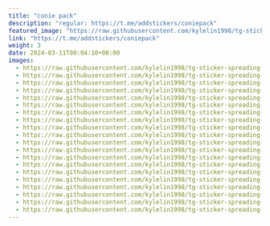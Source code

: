 ```yaml
---
title: "conie pack"
description: "regular: https://t.me/addstickers/coniepack"
featured_image: "https://raw.githubusercontent.com/kylelin1998/tg-sticker-spreading-worldwide-images/main/img/33045fe6-02f6-4859-9fd4-f5573d8d5d35.jpg"
link: "https://t.me/addstickers/coniepack"
weight: 3
date: 2024-03-11T08:04:10+08:00
images:
  - https://raw.githubusercontent.com/kylelin1998/tg-sticker-spreading-worldwide-images/main/img/33045fe6-02f6-4859-9fd4-f5573d8d5d35.jpg
  - https://raw.githubusercontent.com/kylelin1998/tg-sticker-spreading-worldwide-images/main/img/d39125c0-be1e-4636-bace-e99084c90302.jpg
  - https://raw.githubusercontent.com/kylelin1998/tg-sticker-spreading-worldwide-images/main/img/2b06ccbc-4aef-43f9-8059-cfee917ddf7d.jpg
  - https://raw.githubusercontent.com/kylelin1998/tg-sticker-spreading-worldwide-images/main/img/4df6a767-0a5a-4104-ab56-4e1ba9dd0774.jpg
  - https://raw.githubusercontent.com/kylelin1998/tg-sticker-spreading-worldwide-images/main/img/2901cf64-9922-4484-b2a4-5cb71f89549e.jpg
  - https://raw.githubusercontent.com/kylelin1998/tg-sticker-spreading-worldwide-images/main/img/9104c281-0ab4-46f1-b2ec-1337558f20b9.jpg
  - https://raw.githubusercontent.com/kylelin1998/tg-sticker-spreading-worldwide-images/main/img/8cefa332-4bb0-4f0c-bdd7-6eb3f9a00cc1.jpg
  - https://raw.githubusercontent.com/kylelin1998/tg-sticker-spreading-worldwide-images/main/img/5dbfc76a-ad5c-436a-80c2-148ce298694f.jpg
  - https://raw.githubusercontent.com/kylelin1998/tg-sticker-spreading-worldwide-images/main/img/513fbd64-0df5-451c-9151-6ba45859398d.jpg
  - https://raw.githubusercontent.com/kylelin1998/tg-sticker-spreading-worldwide-images/main/img/fc960d61-aaf9-4d16-abfd-84abd6f0ece2.jpg
  - https://raw.githubusercontent.com/kylelin1998/tg-sticker-spreading-worldwide-images/main/img/daa1fe3c-b52d-4b6e-8e25-b76b61f06926.jpg
  - https://raw.githubusercontent.com/kylelin1998/tg-sticker-spreading-worldwide-images/main/img/469cc4bf-ab27-4cf6-88de-5f76c4304cab.jpg
  - https://raw.githubusercontent.com/kylelin1998/tg-sticker-spreading-worldwide-images/main/img/5adabbcd-97ac-4d30-a664-4cd349b679e8.jpg
  - https://raw.githubusercontent.com/kylelin1998/tg-sticker-spreading-worldwide-images/main/img/7b444019-cbac-49dd-a6c5-ee836b56e46a.jpg
  - https://raw.githubusercontent.com/kylelin1998/tg-sticker-spreading-worldwide-images/main/img/e9553bf6-9017-44f9-a677-89e3e548e242.jpg
  - https://raw.githubusercontent.com/kylelin1998/tg-sticker-spreading-worldwide-images/main/img/324f639e-85d8-42de-af97-c2b07a664c24.jpg
  - https://raw.githubusercontent.com/kylelin1998/tg-sticker-spreading-worldwide-images/main/img/84a3dd65-8927-4473-8663-53931836c362.jpg
  - https://raw.githubusercontent.com/kylelin1998/tg-sticker-spreading-worldwide-images/main/img/67aada41-96da-4fe4-9b07-243e3ab8c474.jpg
  - https://raw.githubusercontent.com/kylelin1998/tg-sticker-spreading-worldwide-images/main/img/e0ed9148-50bc-40ba-a4ee-4b7cdd87a4f2.jpg
  - https://raw.githubusercontent.com/kylelin1998/tg-sticker-spreading-worldwide-images/main/img/0640e3ed-fcb2-417a-aa11-a1af099d64ae.jpg
---
```

